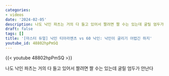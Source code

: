 ```yaml
---
categories:
- videos
date: '2024-02-05'
description: 나도 낙인 파츠는 거의 다 들고 있어서 짤려면 짤 수는 있는데 굴릴 엄두가 안난다
draft: false
tags: []
title: '[마스터 듀얼] 낙인 티아라멘츠 vs 60 낙인: 낙인이 굴리기 어렵긴 하지'
youtube_id: 48802hpPmSQ
---
```



{{< youtube 48802hpPmSQ >}}

나도 낙인 파츠는 거의 다 들고 있어서 짤려면 짤 수는 있는데 굴릴 엄두가 안난다